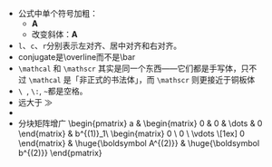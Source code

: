- 公式中单个符号加粗：
	- $\boldsymbol{A}$
	- 改变斜体：$\mathbf{A}$
- `l`、`c`、`r`分别表示左对齐、居中对齐和右对齐。
- conjugate是\overline而不是\bar
- `\mathcal` 和 `\mathscr` 其实是同一个东西——它们都是手写体，只不过 `\mathcal` 是「非正式的书法体」，而 `\mathscr` 则更接近于铜板体
- `\ `, `\:`, `~`都是空格。
- 远大于 $\gg$
-
- 分块矩阵增广
  \begin{pmatrix}
   a & \begin{matrix} 0 & 0 & \dots & 0 \end{matrix} & b^{(1)}_1\\
   \begin{matrix} 0 \\ 0 \\ \vdots \\[1ex] 0 \end{matrix} & \huge{\boldsymbol A^{(2)}} & \huge{\boldsymbol b^{(2)}}
  \end{pmatrix}